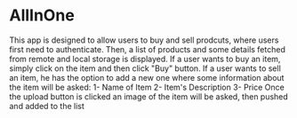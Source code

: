 # AllInOne
This app is designed to allow users to buy and sell prodcuts, where users first need to authenticate. Then, a list of products and some details
fetched from remote and local storage is displayed.
If a user wants to buy an item, simply click on the item and then click "Buy" button.
If a user wants to sell an item, he has the option to add a new one where some information about the item will 
be asked: 
1- Name of Item
2- Item's Description
3- Price
Once the upload button is clicked an image of the item will be asked, then pushed and added to the list
